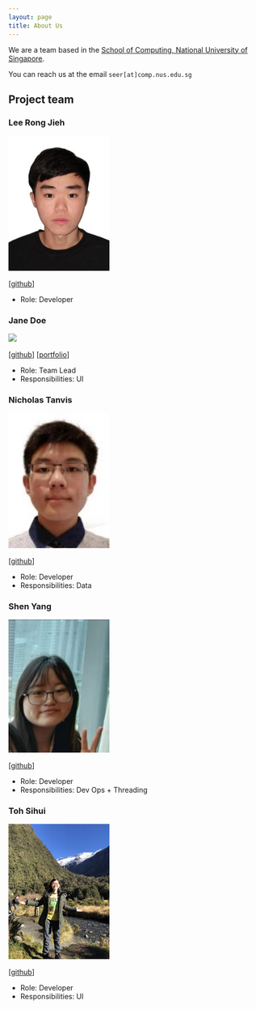 ```yaml
---
layout: page
title: About Us
---
```


We are a team based in the [School of Computing, National University of Singapore](http://www.comp.nus.edu.sg).

You can reach us at the email `seer[at]comp.nus.edu.sg`

## Project team

### Lee Rong Jieh

<img src="images/lrj689.png" width="200px">


[[github](https://github.com/lrj689)]


* Role: Developer

### Jane Doe

<img src="images/johndoe.png" width="200px">

[[github](http://github.com/johndoe)]
[[portfolio](team/johndoe.md)]

* Role: Team Lead
* Responsibilities: UI

### Nicholas Tanvis

<img src="images/nicholastanvis.png" width="200px">

[[github](http://github.com/nicholastanvis)]

* Role: Developer
* Responsibilities: Data

### Shen Yang

<img src="images/goatygoatygoat.png" width="200px">

[[github](http://github.com/goatygoatygoat)]

* Role: Developer
* Responsibilities: Dev Ops + Threading

### Toh Sihui

<img src="images/tsh22.png" width="200px">

[[github](http://github.com/tsh22)]

* Role: Developer
* Responsibilities: UI
